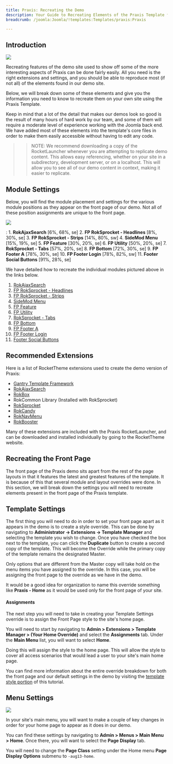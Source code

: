 ```yaml
---
title: Praxis: Recreating the Demo
description: Your Guide to Recreating Elements of the Praxis Template for Joomla
breadcrumb: /joomla:Joomla/!templates:Templates/praxis:Praxis

---
```


Introduction
-----

![][praxis2]

Recreating features of the demo site used to show off some of the more interesting aspects of Praxis can be done fairly easily. All you need is the right extensions and settings, and you should be able to reproduce most (if not all) of the elements found in our demo site. 

Below, we will break down some of these elements and give you the information you need to know to recreate them on your own site using the Praxis Template.

Keep in mind that a lot of the detail that makes our demos look so good is the result of many hours of hard work by our team, and some of them will require a moderate level of experience working with the Joomla back end. We have added most of these elements into the template's core files in order to make them easily accessible without having to edit any code.

>> NOTE: We recommend downloading a copy of the RocketLauncher whenever you are attempting to replicate demo content. This allows easy referencing, whether on your site in a subdirectory, development server, or on a localhost. This will allow you to see all of our demo content in context, making it easier to replicate.

Module Settings
-----


Below, you will find the module placement and settings for the various module positions as they appear on the front page of our demo. Not all of these position assignments are unique to the front page.

![][praxis]

:   1. **RokAjaxSearch**  [6%, 68%, se]
    2. **FP RokSprocket - Headlines**  [8%, 30%, se]
    3. **FP RokSprocket - Strips**  [14%, 80%, sw]
    4. **SideMod Menu**  [15%, 19%, se]
    5. **FP Feature**  [30%, 20%, se]
    6. **FP Utility**  [50%, 20%, se]
    7. **RokSprocket - Tabs**  [57%, 20%, se]
    8. **FP Bottom**  [72%, 30%, se]
    9. **FP Footer A**  [78%, 30%, se]
    10. **FP Footer Login**  [78%, 82%, sw]
    11. **Footer Social Buttons**  [91%, 28%, se]

We have detailed how to recreate the individual modules pictured above in the links below.

1. [RokAjaxSearch][module1]
2. [FP RokSprocket - Headlines][module2]
3. [FP RokSprocket - Strips][module3]
4. [SideMod Menu][module4]
5. [FP Feature][module5]
6. [FP Utility][module6]
7. [RokSprocket - Tabs][module7]
8. [FP Bottom][module8]
9. [FP Footer A][module9]
10. [FP Footer Login][module10]
11. [Footer Social Buttons][module11]

Recommended Extensions
-----

Here is a list of RocketTheme extensions used to create the demo version of Praxis:

* [Gantry Template Framework][gantry]
* [RokAjaxSearch][rokajaxsearch]
* [RokBox][rokbox]
* RokCommon Library (Installed with RokSprocket)
* [RokSprocket][roksprocket]
* [RokCandy][rokcandy]
* [RokNavMenu][roknavmenu]
* [RokBooster][rokbooster]

Many of these extensions are included with the Praxis RocketLauncher, and can be downloaded and installed individually by going to the RocketTheme website.

Recreating the Front Page
-----

The front page of the Praxis demo sits apart from the rest of the page layouts in that it features the latest and greatest features of the template. It is because of this that several module and layout overrides were done. In this section, we will break down the settings you will need to recreate elements present in the front page of the Praxis template.

Template Settings
-----

The first thing you will need to do in order to set your front page apart as it appears in the demo is to create a style override. This can be done by navigating to **Administrator -> Extensions -> Template Manager** and selecting the template you wish to change.  Once you have checked the box next to the template, you can click the **Duplicate** button to create a second copy of the template. This will become the Override while the primary copy of the template remains the designated Master.

Only options that are different from the Master copy will take hold on the menu items you have assigned to the override. In this case, you will be assigning the front page to the override as we have in the demo.

It would be a good idea for organization to name this override something like **Praxis - Home** as it would be used only for the front page of your site.

#### Assignments

The next step you will need to take in creating your Template Settings override is to assign the Front Page style to the site's home page. 

You will need to start by navigating to **Admin > Extensions > Template Manager > (Your Home Override)** and select the **Assignments** tab. Under the **Main Menu** list, you will want to select **Home**.

Doing this will assign the style to the home page. This will allow the style to cover all access scenarios that would lead a user to your site's main home page.

You can find more information about the entire override breakdown for both the front page and our default settings in the demo by visiting the [template style portion][demooverride] of this tutorial.

Menu Settings
-----

![][mainmenu]

In your site's main menu, you will want to make a couple of key changes in order for your home page to appear as it does in our demo.

You can find these settings by navigating to **Admin > Menus > Main Menu > Home**. Once there, you will want to select the **Page Display** tab.

You will need to change the **Page Class** setting under the Home menu **Page Display Options** submenu to `-aug13-home`.

[gantry]: http://gantry.org/downloads
[rokajaxsearch]: http://www.rockettheme.com/joomla/extensions/rokajaxsearch
[rokbox]: http://www.rockettheme.com/joomla/extensions/rokbox
[roksprocket]: http://www.rockettheme.com/joomla/extensions/roksprocket
[praxis]: assets/praxis.jpeg
[praxis2]: assets/praxis2.jpeg
[demooverride]: demo_override.md
[roknavmenu]: http://www.rockettheme.com/joomla/extensions/roknavmenu
[rokbooster]: http://www.rockettheme.com/joomla/extensions/rokbooster
[rokcandy]: http://www.rockettheme.com/joomla/extensions/rokcandy
[module1]: demo_module_1.md
[module2]: demo_module_2.md
[module3]: demo_module_3.md
[module4]: demo_module_4.md
[module5]: demo_module_5.md
[module6]: demo_module_6.md
[module7]: demo_module_7.md
[module8]: demo_module_8.md
[module9]: demo_module_9.md
[module10]: demo_module_10.md
[module11]: demo_module_11.md
[mainmenu]: assets/menu_1.jpg
[icons]: http://fortawesome.github.io/Font-Awesome/icons/
[article]: assets/article.jpg